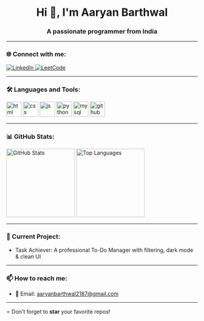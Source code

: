<h1 align="center">Hi 👋, I'm Aaryan Barthwal</h1>
<h3 align="center">A passionate programmer from India</h3>

---

### 🌐 Connect with me:
<p align="left">
  <a href="https://www.linkedin.com/in/aaryanbarthwal" target="_blank">
    <img src="https://img.shields.io/badge/LinkedIn-blue?style=for-the-badge&logo=linkedin&logoColor=white" alt="LinkedIn"/>
  </a>
  <a href="https://leetcode.com/u/B_Aaryan_/" target="_blank">
    <img src="https://img.shields.io/badge/LeetCode-orange?style=for-the-badge&logo=leetcode&logoColor=white" alt="LeetCode"/>
  </a>
</p>


---

### 🛠️ Languages and Tools:
<p align="left">
  <img src="https://cdn.jsdelivr.net/gh/devicons/devicon/icons/html5/html5-original.svg" alt="html" width="40" height="40"/>
  <img src="https://cdn.jsdelivr.net/gh/devicons/devicon/icons/css3/css3-original.svg" alt="css" width="40" height="40"/>
  <img src="https://cdn.jsdelivr.net/gh/devicons/devicon/icons/javascript/javascript-original.svg" alt="js" width="40" height="40"/>
  <img src="https://cdn.jsdelivr.net/gh/devicons/devicon/icons/python/python-original.svg" alt="python" width="40" height="40"/>
  <img src="https://cdn.jsdelivr.net/gh/devicons/devicon/icons/mysql/mysql-original.svg" alt="mysql" width="40" height="40"/>
  <img src="https://cdn.jsdelivr.net/gh/devicons/devicon/icons/github/github-original.svg" alt="github" width="40" height="40"/>
</p>

---

### 📊 GitHub Stats:
<p align="left">
  <img src="https://github-readme-stats.vercel.app/api?username=aaryan218&show_icons=true&theme=dark" alt="GitHub Stats" height="180"/>
  <img src="https://github-readme-stats.vercel.app/api/top-langs/?username=aaryan218&layout=compact&theme=dark&cache_seconds=10" alt="Top Languages" height="180"/>
</p>

---

### 🔭 Current Project:
- Task Achiever: A professional To-Do Manager with filtering, dark mode & clean UI

---

### 📫 How to reach me:
- 📧 Email: aaryanbarthwal2187@gmail.com

---

⭐️ Don't forget to **star** your favorite repos!
